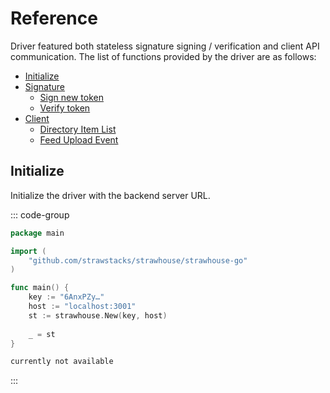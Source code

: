 # Reference

Driver featured both stateless signature signing / verification and client API communication. The list of functions provided by the driver are as follows:

- [Initialize](/driver/reference#initialize)
- [Signature](/driver/reference-signature)
  - [Sign new token](/driver/reference-signature#sign)
  - [Verify token](/driver/reference-signature#verify)
- [Client](/driver/reference-client)
  - [Directory Item List](/driver/reference-client#directory-item-list)
  - [Feed Upload Event](/driver/reference-client#feed-upload-event)

## Initialize

Initialize the driver with the backend server URL.

::: code-group

```go [go]
package main

import (
    "github.com/strawstacks/strawhouse/strawhouse-go"
)

func main() {
    key := "6AnxPZy…"
    host := "localhost:3001"
    st := strawhouse.New(key, host)
    
    _ = st
}
```

```c# [c#]
currently not available
```

:::
